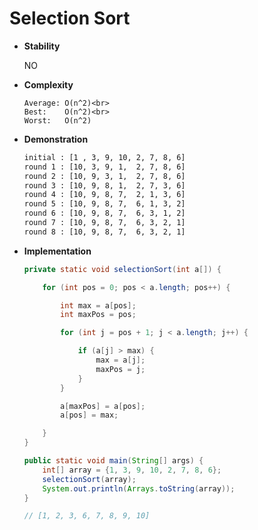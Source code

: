 # Selection Sort


* **Stability**
    
    NO
    
* **Complexity**

    ```
    Average: O(n^2)<br>
    Best:    O(n^2)<br>
    Worst:   O(n^2)
    ```
    
* **Demonstration**

    ```bash
    initial : [1 , 3, 9, 10, 2, 7, 8, 6]
    round 1 : [10, 3, 9, 1,  2, 7, 8, 6]
    round 2 : [10, 9, 3, 1,  2, 7, 8, 6]
    round 3 : [10, 9, 8, 1,  2, 7, 3, 6]
    round 4 : [10, 9, 8, 7,  2, 1, 3, 6]
    round 5 : [10, 9, 8, 7,  6, 1, 3, 2]
    round 6 : [10, 9, 8, 7,  6, 3, 1, 2]
    round 7 : [10, 9, 8, 7,  6, 3, 2, 1]
    round 8 : [10, 9, 8, 7,  6, 3, 2, 1]
    ``` 
    
* **Implementation**

    ```java
    private static void selectionSort(int a[]) {
    
        for (int pos = 0; pos < a.length; pos++) {
    
            int max = a[pos];
            int maxPos = pos;
    
            for (int j = pos + 1; j < a.length; j++) {
    
                if (a[j] > max) {
                    max = a[j];
                    maxPos = j;
                }
            }
    
            a[maxPos] = a[pos];
            a[pos] = max;
    
        }
    }
    ```
    
    ```java
    public static void main(String[] args) {
        int[] array = {1, 3, 9, 10, 2, 7, 8, 6};
        selectionSort(array);
        System.out.println(Arrays.toString(array));
    }
  
    // [1, 2, 3, 6, 7, 8, 9, 10]
    
    ```